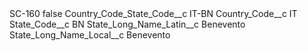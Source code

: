 <?xml version="1.0" encoding="UTF-8"?>
<CustomMetadata xmlns="http://soap.sforce.com/2006/04/metadata" xmlns:xsi="http://www.w3.org/2001/XMLSchema-instance" xmlns:xsd="http://www.w3.org/2001/XMLSchema">
    <label>SC-160</label>
    <protected>false</protected>
    <values>
        <field>Country_Code_State_Code__c</field>
        <value xsi:type="xsd:string">IT-BN</value>
    </values>
    <values>
        <field>Country_Code__c</field>
        <value xsi:type="xsd:string">IT</value>
    </values>
    <values>
        <field>State_Code__c</field>
        <value xsi:type="xsd:string">BN</value>
    </values>
    <values>
        <field>State_Long_Name_Latin__c</field>
        <value xsi:type="xsd:string">Benevento</value>
    </values>
    <values>
        <field>State_Long_Name_Local__c</field>
        <value xsi:type="xsd:string">Benevento</value>
    </values>
</CustomMetadata>
